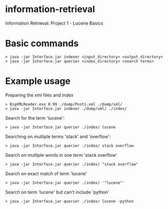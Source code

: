 # information-retrieval
Information Retrieval: Project 1 - Lucene Basics

# Basic commands
```
> java -jar Interface.jar indexer <input_directory> <output_directory>
> java -jar Interface.jar querier <index_directory> <search terms>
```

# Example usage
Preparing the xml files and index
```
> BigXMLReader.exe 0.99 ./dump/Posts.xml ./dump/xml/
> java -jar Interface.jar indexer ./dump/xml/ ./index/
```

Search for the term 'lucene':
```
> java -jar Interface.jar querier ./index/ lucene
```
Searching on multiple terms 'stack' and 'overflow':
```
> java -jar Interface.jar querier ./index/ stack overflow
```
Search on multiple words in one term 'stack overflow'
```
> java -jar Interface.jar querier ./index/ "stack overflow"
```
Search on exact match of term 'lucene'
```
> java -jar Interface.jar querier ./index/ '"lucene"'
```
Search on term 'lucene' but can't include 'python'
```
> java -jar Interface.jar querier ./index/ lucene -python
```
